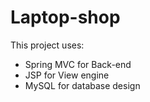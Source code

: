 # Laptop-shop
This project uses:
-  Spring MVC for Back-end
-  JSP for View engine
-  MySQL for database design